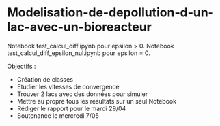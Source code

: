 # Modelisation-de-depollution-d-un-lac-avec-un-bioreacteur

Notebook test_calcul_diff.ipynb pour epsilon > 0.
Notebook test_calcul_diff_epsilon_nul.ipynb pour epsilon = 0.

Objectifs : 
- Création de classes
- Etudier les vitesses de convergence
- Trouver 2 lacs avec des données pour simuler
- Mettre au propre tous les résultats sur un seul Notebook
- Rédiger le rapport pour le mardi 29/04
- Soutenance le mercredi 7/05
